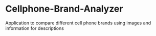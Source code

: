 # Cellphone-Brand-Analyzer
Application to compare different cell phone brands using images and information for descriptions
